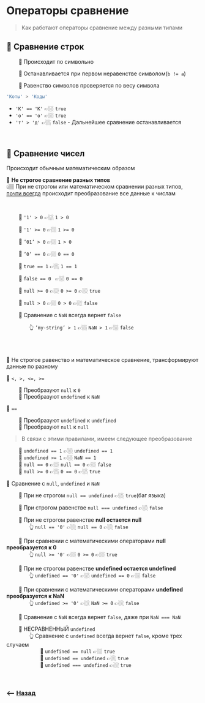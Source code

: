 # Операторы сравнение
> Как работают операторы сравнение между разными типами

## 🚩 Сравнение строк 

&emsp;&emsp; 🔹 Происходит по символьно        

&emsp;&emsp; 🔹 Останавливается при первом неравенстве символом(`b != a`)        

&emsp;&emsp; 🔹 Равенство символов проверяется по весу символа      
```javascript
'Коты' > 'Коды'
```
* `'К' == 'К'` 👉🏼 `true`
* `'о' == 'о'` 👉🏼 `true`
* `'т' > 'д'` 👉🏼 `false` - Дальнейшее сравнение останавливается


<br>

## 🚩 **Сравнение чисел** 

Происходит обычным математическим образом

💠 **Не строгое сравнение разных типов**  
👆🏽 При не строгом или математическом сравнении разных типов, <a href="#not-strict-compare">почти всегда</a> происходит преобразование все данные к числам

<br>

&emsp;&emsp; 🔹 `'1' > 0` 👉🏼 `1 > 0`

&emsp;&emsp; 🔹 `'1' >= 0` 👉🏼 `1 >= 0`
  
&emsp;&emsp; 🔹 `’01’ > 0` 👉🏼 `1 > 0`
   
&emsp;&emsp; 🔹 `’0’ == 0` 👉🏼 `0 == 0`
  
&emsp;&emsp; 🔹 `true == 1` 👉🏼 `1 == 1`
     
&emsp;&emsp; 🔹 `false == 0 ` 👉🏼 `0 == 0`
      
&emsp;&emsp; 🔹 `null >= 0` 👉🏼 `0 >= 0` 👉🏼 `true`

&emsp;&emsp; 🔹 `null > 0` 👉🏼 `0 > 0` 👉🏼 `false`      
      
&emsp;&emsp; 🛑 Сравнение с `NaN` всегда вернет `false` 
        
&emsp;&emsp;&emsp;&emsp; 👆 `’my-string’ > 1` 👉🏼 `NaN > 1` 👉🏼 `false`

<br>
<br>
    
🛑 <a name="not-strict-compare">Не строгое равенство и математическое сравнение, трансформируют данные по разному</a>
    
💠 `<, >, <=, >=`

&emsp;&emsp; 🔹 Преобразуют `null` к `0`  
&emsp;&emsp; 🔹 Преобразуют `undefined` к `NaN`
    
💠 `==`
      
&emsp;&emsp; 🔹 Преобразуют `undefined` к `undefined`  
&emsp;&emsp; 🔹 Преобразуют `null` к `null`  

> В связи с этими правилами, имеем следующее преобразование

&emsp;&emsp; 🔹 `undefined == 1` 👉🏼 `undefined == 1`  
&emsp;&emsp; 🔹 `undefined >= 1` 👉🏼 `NaN == 1`  
&emsp;&emsp; 🔹 `null == 0` 👉🏼 `null == 0` 👉🏼 `false`      
&emsp;&emsp; 🔹 `null >= 0` 👉🏼 `0 == 0` 👉🏼 `true`  
    

💠 Сравнение с `null`, `undefined` и `NaN`  

&emsp;&emsp; 🛑 При не строгом `null == undefined` 👉🏼 `true`(баг языка)

&emsp;&emsp; 🔹 При строгом равенстве `null === undefined` 👉🏼 `false`

&emsp;&emsp; 🔹 При не строгом равенстве **null остается null**    
&emsp;&emsp;&emsp;&emsp; 👆 `null == '0'` 👉🏼 `null == 0` 👉🏼 `false`

&emsp;&emsp; 🔹 При сравнении с математическими операторами **null преобразуется к 0**   
&emsp;&emsp;&emsp;&emsp; 👆 `null >= '0'` 👉🏼 `0 >= 0` 👉🏼 `true`

&emsp;&emsp; 🔹 При не строгом равенстве  **undefined остается undefined**    
&emsp;&emsp;&emsp;&emsp; 👆 `undefined == '0'` 👉🏼 `undefined == 0` 👉🏼 `false`

&emsp;&emsp; 🔹 При сравнении с математическими операторами **undefined преобразуется к NaN**   
&emsp;&emsp;&emsp;&emsp; 👆 `undefined >= '0'` 👉🏼 `NaN >= 0` 👉🏼 `false`

&emsp;&emsp; 🔹 Сравнение с `NaN` всегда вернет `false`, даже при `NaN === NaN`

&emsp;&emsp; 🔹 НЕСРАВНЕННЫЙ `undefined`    
&emsp;&emsp;&emsp;&emsp; 👆 Сравнение с `undefined` всегда вернет `false`, кроме трех случаем       
&emsp;&emsp;&emsp;&emsp;&emsp;&emsp; 🎯 `undefined == null` 👉🏼 `true`   
&emsp;&emsp;&emsp;&emsp;&emsp;&emsp; 🎯 `undefined == undefined` 👉🏼 `true`    
&emsp;&emsp;&emsp;&emsp;&emsp;&emsp; 🎯 `undefined === undefined` 👉🏼 `true`    

<br>

### ⟵ **<a href="../../readme.md">Назад</a>**

